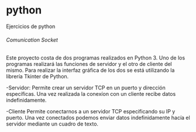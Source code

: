# python
Ejercicios de python

###### Comunication Socket #######
  Este proyecto costa de dos programas realizados en Python 3. Uno de los programas 
realizará las funciones de servidor y el otro de cliente del mismo. Para realizar 
la interfaz gráfica de los dos se está utilizando la librería Tkinter de Python.

  -Servidor:
  Permite crear un servidor TCP en un puerto y dirección específicas.
  Una vez realizada la conexíon con un cliente recibe datos indefinidamente.
  
  -Cliente
  Permite conectarnos a un servidor TCP especificando su IP y puerto.
  Una vez conectados podemos enviar datos indefinidamente hacía el servidor
mediante un cuadro de texto.
